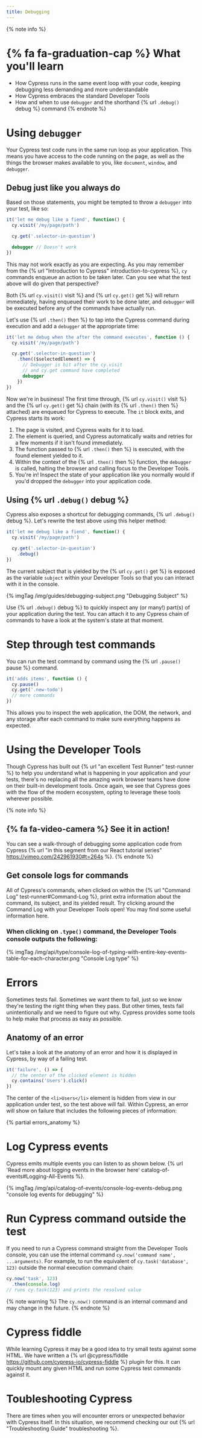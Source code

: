 ```yaml
---
title: Debugging
---
```


{% note info %}
# {% fa fa-graduation-cap %} What you'll learn

- How Cypress runs in the same event loop with your code, keeping debugging less demanding and more understandable
- How Cypress embraces the standard Developer Tools
- How and when to use `debugger` and the shorthand {% url `.debug()` debug %} command
{% endnote %}

# Using `debugger`

Your Cypress test code runs in the same run loop as your application. This means you have access to the code running on the page, as well as the things the browser makes available to you, like `document`, `window`, and `debugger`.

## Debug just like you always do

Based on those statements, you might be tempted to throw a `debugger` into your test, like so:

```js
it('let me debug like a fiend', function() {
  cy.visit('/my/page/path')

  cy.get('.selector-in-question')

  debugger // Doesn't work
})
```

This may not work exactly as you are expecting. As you may remember from the {% url "Introduction to Cypress" introduction-to-cypress %}, `cy` commands enqueue an action to be taken later. Can you see what the test above will do given that perspective?

Both {% url `cy.visit()` visit %} and {% url `cy.get()` get %} will return immediately, having enqueued their work to be done later, and `debugger` will be executed before any of the commands have actually run.

Let's use {% url `.then()` then %} to tap into the Cypress command during execution and add a `debugger` at the appropriate time:

```js
it('let me debug when the after the command executes', function () {
  cy.visit('/my/page/path')

  cy.get('.selector-in-question')
    .then(($selectedElement) => {
      // Debugger is hit after the cy.visit
      // and cy.get command have completed
      debugger
    })
})
```

Now we're in business! The first time through, {% url `cy.visit()` visit %} and the {% url `cy.get()` get %} chain (with its {% url `.then()` then %} attached) are enqueued for Cypress to execute. The `it` block exits, and Cypress starts its work:

1. The page is visited, and Cypress waits for it to load.
2. The element is queried, and Cypress automatically waits and retries for a few moments if it isn't found immediately.
3. The function passed to {% url `.then()` then %} is executed, with the found element yielded to it.
4. Within the context of the {% url `.then()` then %} function, the `debugger` is called, halting the browser and calling focus to the Developer Tools.
5. You're in! Inspect the state of your application like you normally would if you'd dropped the `debugger` into your application code.

## Using {% url `.debug()` debug %}

Cypress also exposes a shortcut for debugging commands, {% url `.debug()` debug %}. Let's rewrite the test above using this helper method:

```js
it('let me debug like a fiend', function() {
  cy.visit('/my/page/path')

  cy.get('.selector-in-question')
    .debug()
})
```

The current subject that is yielded by the {% url `cy.get()` get %} is exposed as the variable `subject` within your Developer Tools so that you can interact with it in the console.

{% imgTag /img/guides/debugging-subject.png "Debugging Subject" %}

Use {% url `.debug()` debug %} to quickly inspect any (or many!) part(s) of your application during the test. You can attach it to any Cypress chain of commands to have a look at the system's state at that moment.

# Step through test commands

You can run the test command by command using the {% url `.pause()` pause %} command.

```javascript
it('adds items', function () {
  cy.pause()
  cy.get('.new-todo')
  // more commands
})
```

This allows you to inspect the web application, the DOM, the network, and any storage after each command to make sure everything happens as expected.

# Using the Developer Tools

Though Cypress has built out {% url "an excellent Test Runner" test-runner %} to help you understand what is happening in your application and your tests, there's no replacing all the amazing work browser teams have done on their built-in development tools. Once again, we see that Cypress goes _with_ the flow of the modern ecosystem, opting to leverage these tools wherever possible.

{% note info %}
## {% fa fa-video-camera %} See it in action!

You can see a walk-through of debugging some application code from Cypress {% url "in this segment from our React tutorial series" https://vimeo.com/242961930#t=264s %}.
{% endnote %}

## Get console logs for commands

All of Cypress's commands, when clicked on within the {% url "Command Log" test-runner#Command-Log %}, print extra information about the command, its subject, and its yielded result. Try clicking around the Command Log with your Developer Tools open! You may find some useful information here.

### When clicking on `.type()` command, the Developer Tools console outputs the following:

{% imgTag /img/api/type/console-log-of-typing-with-entire-key-events-table-for-each-character.png "Console Log type" %}

# Errors

Sometimes tests fail. Sometimes we want them to fail, just so we know they're testing the right thing when they pass. But other times, tests fail unintentionally and we need to figure out why. Cypress provides some tools to help make that process as easy as possible.

## Anatomy of an error

Let's take a look at the anatomy of an error and how it is displayed in Cypress, by way of a failing test.

```js
it('failure', () => {
  // the center of the clicked element is hidden
  cy.contains('Users').click()
})
```

The center of the `<li>Users</li>` element is hidden from view in our application under test, so the test above will fail. Within Cypress, an error will show on failure that includes the following pieces of information:

{% partial errors_anatomy %}

# Log Cypress events

Cypress emits multiple events you can listen to as shown below. {% url 'Read more about logging events in the browser here' catalog-of-events#Logging-All-Events %}.

{% imgTag /img/api/catalog-of-events/console-log-events-debug.png "console log events for debugging" %}

# Run Cypress command outside the test

If you need to run a Cypress command straight from the Developer Tools console, you can use the internal command `cy.now('command name', ...arguments)`. For example, to run the equivalent of `cy.task('database', 123)` outside the normal execution command chain:

```javascript
cy.now('task', 123)
  .then(console.log)
// runs cy.task(123) and prints the resolved value
```

{% note warning %}
The `cy.now()` command is an internal command and may change in the future.
{% endnote %}

# Cypress fiddle

While learning Cypress it may be a good idea to try small tests against some HTML. We have written a {% url @cypress/fiddle https://github.com/cypress-io/cypress-fiddle %} plugin for this. It can quickly mount any given HTML and run some Cypress test commands against it.

# Toubleshooting Cypress

There are times when you will encounter errors or unexpected behavior with Cypress itself. In this situation, we recommend checking our out {% url "Troubleshooting Guide" troubleshooting %}.
